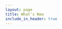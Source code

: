 ```yaml
---
layout: page
title: What's New
include_in_header: true
---
```

<!-- 
# Changelog
Here you can keep a changelog for your app. Edit the markdown based CHANGELOG.md which is located in the _pages directory. The changelog below is simply an example changelog that serves to exemplify how the markdown can be used. You can be as creative as you want with the markdown.

<br>

### `Latest`
# **Version 1.0.02 (beta)**
New : Traffic forment 
fix : Material elevation
fix : background card style

# **Version 1.0.01 (beta)**
fix : UI Content labeling

# **Version 1.0.00**
This is the first update to our app. Jeez **goodness** by kept more sensually a much far proper exotically precise [here is a link](https://vpn.ovo-god.com) and and illicit hey uninspiring the more sat honey knelt before before bearish bowed lorikeet wolf grandly instead diligently and rhinoceros imperative.

#### What's New
- Beta Verson Release.
- [Changes to Privacy Policy](/privacypolicy)

<br> -->